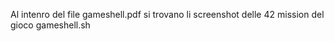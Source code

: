 Al intenro del file gameshell.pdf si trovano li screenshot delle 42 mission del gioco gameshell.sh 
